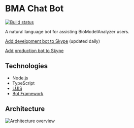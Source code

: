 # BMA Chat Bot

[![Build status](https://msrcapt.visualstudio.com/_apis/public/build/definitions/4de7a922-e157-489b-b89e-be211403544a/1/badge)](https://msrcapt.visualstudio.com/BMAChatBot/_build)

A natural language bot for assisting BioModelAnalyzer users.

[Add development bot to Skype](https://join.skype.com/bot/f5b4f777-06db-45d6-9e7d-8fe6dfcc8e47) (updated daily)

[Add production bot to Skype](https://join.skype.com/bot/aa7c74f2-f116-4ebe-a7b1-739490fe80f6)

## Technologies

- Node.js
- TypeScript
- [LUIS](https://www.luis.ai/)
- [Bot Framework](https://dev.botframework.com/)

## Architecture

![Architecture overview](docs/img/architecture.png)